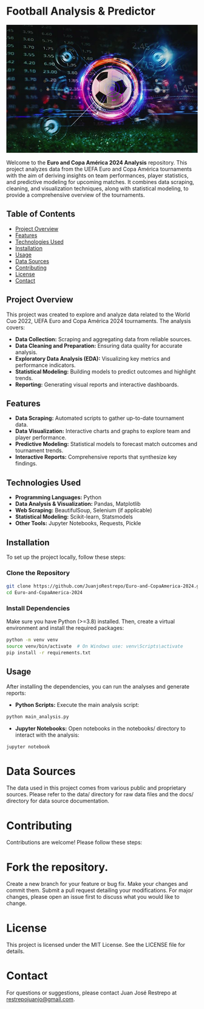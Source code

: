 # Football Analysis & Predictor

![Football Predictor](footballBall.jpg "Football Predictor")

Welcome to the **Euro and Copa América 2024 Analysis** repository. This project analyzes data from the UEFA Euro and Copa América tournaments with the aim of deriving insights on team performances, player statistics, and predictive modeling for upcoming matches. It combines data scraping, cleaning, and visualization techniques, along with statistical modeling, to provide a comprehensive overview of the tournaments.

## Table of Contents
- [Project Overview](#project-overview)
- [Features](#features)
- [Technologies Used](#technologies-used)
- [Installation](#installation)
- [Usage](#usage)
- [Data Sources](#data-sources)
- [Contributing](#contributing)
- [License](#license)
- [Contact](#contact)

## Project Overview

This project was created to explore and analyze data related to the World Cuo 2022, UEFA Euro and Copa América 2024 tournaments. The analysis covers:

- **Data Collection:** Scraping and aggregating data from reliable sources.
- **Data Cleaning and Preparation:** Ensuring data quality for accurate analysis.
- **Exploratory Data Analysis (EDA):** Visualizing key metrics and performance indicators.
- **Statistical Modeling:** Building models to predict outcomes and highlight trends.
- **Reporting:** Generating visual reports and interactive dashboards.

## Features

- **Data Scraping:** Automated scripts to gather up-to-date tournament data.
- **Data Visualization:** Interactive charts and graphs to explore team and player performance.
- **Predictive Modeling:** Statistical models to forecast match outcomes and tournament trends.
- **Interactive Reports:** Comprehensive reports that synthesize key findings.

## Technologies Used

- **Programming Languages:** Python
- **Data Analysis & Visualization:** Pandas, Matplotlib
- **Web Scraping:** BeautifulSoup, Selenium (if applicable)
- **Statistical Modeling:** Scikit-learn, Statsmodels
- **Other Tools:** Jupyter Notebooks, Requests, Pickle

## Installation

To set up the project locally, follow these steps:

### Clone the Repository

```bash
git clone https://github.com/JuanjoRestrepo/Euro-and-CopaAmerica-2024.git
cd Euro-and-CopaAmerica-2024
```

### Install Dependencies
Make sure you have Python (>=3.8) installed. Then, create a virtual environment and install the required packages:

```bash
python -m venv venv
source venv/bin/activate  # On Windows use: venv\Scripts\activate
pip install -r requirements.txt
```

## Usage
After installing the dependencies, you can run the analyses and generate reports:

- **Python Scripts:** Execute the main analysis script:
```bash
python main_analysis.py
```

- **Jupyter Notebooks:** Open notebooks in the notebooks/ directory to interact with the analysis:
```bash
jupyter notebook
```

# Data Sources
The data used in this project comes from various public and proprietary sources. Please refer to the data/ directory for raw data files and the docs/ directory for data source documentation.

# Contributing
Contributions are welcome! Please follow these steps:

# Fork the repository.
Create a new branch for your feature or bug fix.
Make your changes and commit them.
Submit a pull request detailing your modifications.
For major changes, please open an issue first to discuss what you would like to change.

# License
This project is licensed under the MIT License. See the LICENSE file for details.

# Contact
For questions or suggestions, please contact Juan José Restrepo at restrepojuanjo@gmail.com.
